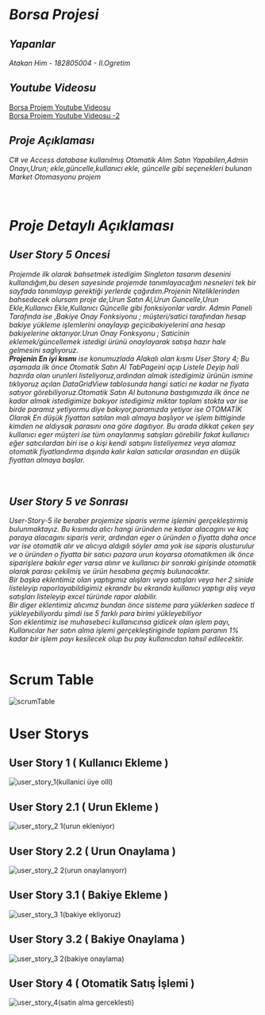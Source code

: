 # *Borsa Projesi*

## *Yapanlar*
*Atakan Him - 182805004 - II.Ogretim*<br/>
## *Youtube Videosu*
 [Borsa Projem Youtube Videosu](https://www.youtube.com/watch?v=VnqjoPU8pjY)<br/>
 [Borsa Projem Youtube Videosu -2](https://youtu.be/JhBbMPmNFXU)<br/>
## *Proje Açıklaması*
 *C# ve Access database kullanılmış  Otomatik Alım Satın Yapabilen,Admin Onayı,Urun; ekle,güncelle,kullanıcı ekle, güncelle gibi seçenekleri bulunan Market Otomasyonu projem*<br/><br/><br/>
# *Proje Detaylı Açıklaması*
## *User Story 5 Oncesi*
*Projemde ilk olarak bahsetmek istedigim Singleton tasarım desenini kullandığım,bu
desen sayesinde projemde tanımlayacağım nesneleri tek bir sayfada tanımlayıp 
gerektiği yerlerde çağırdım.Projenin Niteliklerinden bahsedecek olursam proje de,Urun Satın Al,Urun 
Guncelle,Urun Ekle,Kullanıcı Ekle,Kullanıcı Güncelle gibi fonksiyonlar vardır.
Admin Paneli Tarafında ise ,Bakiye Onay Fonksiyonu ; müşteri/satici tarafından 
hesap bakiye yükleme işlemlerini onaylayıp geçicibakiyelerini ana hesap bakiyelerine 
aktarıyor.Urun Onay Fonksyonu ; Saticinin eklemek/güncellemek istedigi ürünü 
onaylayarak satışa hazır hale gelmesini saglıyoruz.<br/>
**Projenin En iyi kısmı** ise konumuzlada Alakalı olan kısmı User Story 4;
Bu aşamada ilk önce Otomatik Satın Al TabPageini açıp Listele Deyip hali hazırda 
olan urunleri listeliyoruz,ardından almak istedigimiz ürünün ismine tıklıyoruz açılan 
DataGridView tablosunda hangi satici ne kadar ne fiyata satıyor 
görebiliyoruz.Otomatik Satın Al butonuna bastıgımızda ilk önce ne kadar almak 
istedigimize bakıyor istedigimiz miktar toplam stokta var ise birde paramız yetiyormu 
diye bakıyor,paramızda yetiyor ise OTOMATİK Olarak En düşük fiyattan satılan malı 
almaya başlıyor ve işlem bittiginde kimden ne aldıysak parasını ona göre dagıtıyor.
Bu arada dikkat çeken şey kullanıcı eger müşteri ise tüm onaylanmış satışları 
görebilir fakat kullanıcı eğer satıcılardan biri ise o kişi kendi satışını listeliyemez veya 
alamaz otomatik fiyatlandırma dışında kalır kalan satıcılar arasından en düşük 
fiyattan almaya başlar.<br/><br/><br/>*

## *User Story 5 ve Sonrası*
*User-Story-5 ile beraber projemize siparis verme işlemini gerçekleştirmiş bulunmaktayız. 
Bu kısımda alıcı hangi üründen ne kadar alacagını ve kaç paraya alacagını siparis verir,
ardından eger o üründen o fiyatta daha once var ise otomatik alır ve alıcıya aldıgılı söyler
ama yok ise siparis olusturulur ve o üründen o fiyatta bir satıcı pazara urun koyarsa otomatikmen
ilk önce siparişlere bakılır eger varsa alınır ve kullanıcı bir sonraki girişinde otomatik olarak parası 
çekilmiş ve ürün hesabına geçmiş bulunacaktır.<br/>
Bir başka eklentimiz olan yaptıgımız alışları veya satışları veya her 2 sinide listeleyip raporlayabildigimiz 
ekrandır bu ekranda kullanıcı yaptıgı alış veya satışları listeleyip excel türünde rapor alabilir.<br/>
Bir diger eklentimiz alıcımız bundan önce sisteme para yüklerken sadece tl yükleyebiliyordu şimdi ise 5 farklı para birimi yükleyebiliyor<br/>
Son eklentimiz ise muhasebeci kullanıcınsa gidicek olan işlem payı, Kullanıcılar her satın alma işlemi gerçekleştiriginde toplam paranın 1% kadar bir işlem payı kesilecek olup bu pay kullanıcdan tahsil edilecektir.*<br/><br/>
# Scrum Table
![scrumTable](https://user-images.githubusercontent.com/52455771/122578002-1ef6ee00-d05c-11eb-83b4-6827244608b9.png)<br/>
# User Storys
## User Story 1 ( Kullanıcı Ekleme )
![user_story_1(kullanici üye olll)](https://user-images.githubusercontent.com/52455771/118190032-3afae480-b44b-11eb-92a5-ac14698edd10.png)<br/>
## User Story 2.1 ( Urun Ekleme )
![user_story_2 1(urun ekleniyor)](https://user-images.githubusercontent.com/52455771/118190039-3cc4a800-b44b-11eb-9979-742c29c2c724.png)<br/>
## User Story 2.2 ( Urun Onaylama )
![user_story_2 2(urun onaylanıyorr)](https://user-images.githubusercontent.com/52455771/118190043-3d5d3e80-b44b-11eb-97e1-7de9aca5d691.png)<br/>
## User Story 3.1 ( Bakiye Ekleme )
![user_story_3 1(bakiye ekliyoruz)](https://user-images.githubusercontent.com/52455771/118190047-3df5d500-b44b-11eb-86ee-4a4692dbc8ed.png)<br/>
## User Story 3.2 ( Bakiye Onaylama )
![user_story_3 2(bakiye onaylama)](https://user-images.githubusercontent.com/52455771/118190051-3e8e6b80-b44b-11eb-8a74-53e8683bd676.png)<br/>
## User Story 4 ( Otomatik Satış İşlemi ) 
![user_story_4(satin alma gerceklesti)](https://user-images.githubusercontent.com/52455771/118190053-3fbf9880-b44b-11eb-993f-77797f1a569c.png)<br/>
